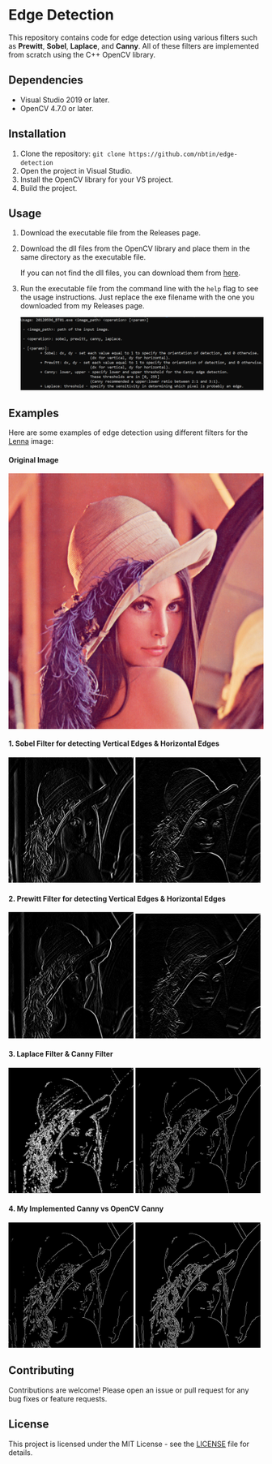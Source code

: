 # Edge Detection

This repository contains code for edge detection using various filters such as **Prewitt**, **Sobel**, **Laplace**, and **Canny**. All of these filters are implemented from scratch using the C++ OpenCV library.

## Dependencies

- Visual Studio 2019 or later.
- OpenCV 4.7.0 or later.

## Installation

1. Clone the repository: `git clone https://github.com/nbtin/edge-detection`
2. Open the project in Visual Studio.
3. Install the OpenCV library for your VS project.
4. Build the project.

## Usage

1. Download the executable file from the Releases page.
2. Download the dll files from the OpenCV library and place them in the same directory as the executable file. 
    
    If you can not find the dll files, you can download them from [here](https://drive.google.com/drive/folders/1B0Sp3VyLvApH-LjP5NbuXux9ckwSwYE9).
3. Run the executable file from the command line with the `help` flag to see the usage instructions. Just replace the exe filename with the one you downloaded from my Releases page.

   <img src="imgs/usage.png">

## Examples

Here are some examples of edge detection using different filters for the [Lenna](https://en.wikipedia.org/wiki/Lenna) image:

#### Original Image

<p align="center">
    <img align="center" src="imgs/demo/Lenna.png">
</p>

#### **1. Sobel Filter for detecting Vertical Edges & Horizontal Edges**

<div class="row">
  <div class="column">
    <img src="imgs/demo/Sobel3_doc.png" width="49%">
    <img src="imgs/demo/Sobel3_ngang.png" width="49%">
  </div>
</div>

#### **2. Prewitt Filter for detecting Vertical Edges & Horizontal Edges**

<div class="row">
  <div class="column">
    <img src="imgs/demo/Prewitt3_doc.png" width="49%">
    <img src="imgs/demo/Prewitt3_ngang.png" width="49%">
  </div>
</div>

#### **3. Laplace Filter & Canny Filter**

<div class="row">
  <div class="column">
    <img src="imgs/demo/Laplace3.png" width="49%">
    <img src="imgs/demo/Canny3.png" width="49%">
  </div>
</div>

#### **4. My Implemented Canny vs OpenCV Canny**

<div class="row">
  <div class="column">
    <img src="imgs/demo/Canny3.png" width="49%">
    <img src="imgs/demo/CannyOpenCV3.png" width="49%">
  </div>

## Contributing

Contributions are welcome! Please open an issue or pull request for any bug fixes or feature requests.

## License

This project is licensed under the MIT License - see the [LICENSE](LICENSE) file for details.
